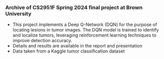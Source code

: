 ### Archive of CS2951F Spring 2024 final project at Brown University
- This project implements a Deep Q-Network (DQN) for the purpose of locating lesions in tumor images. The DQN model is trained to identify and localize tumors, leveraging reinforcement learning techniques to improve detection accuracy.
- Details and results are available in the report and presentation
- Data taken from a Kaggle tumor classification dataset

